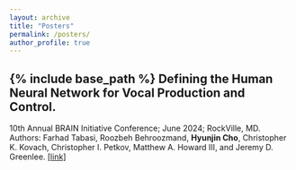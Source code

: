 ```yaml
---
layout: archive
title: "Posters"
permalink: /posters/
author_profile: true
---
```


{% include base_path %}
Defining the Human Neural Network for Vocal Production and Control. 
------
10th Annual BRAIN Initiative Conference; June 2024; RockVille, MD.\
Authors: Farhad Tabasi, Roozbeh Behroozmand, <strong>Hyunjin Cho</strong>, Christopher K. Kovach, Christopher I. Petkov, Matthew A. Howard III, and Jeremy D. Greenlee. [[link]](https://brainconference2024.ipostersessions.com/?s=D3-0B-28-F9-14-0D-D2-2C-9E-86-9D-FA-A7-92-AB-FE)